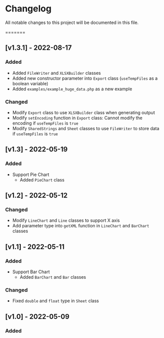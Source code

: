 # Changelog
All notable changes to this project will be documented in this file.

=======
## [v1.3.1] - 2022-08-17
### Added
- Added `FileWriter` and `XLSXBuilder` classes
- Added new constructor parameter into `Export` class (`useTempFiles` as a boolean variable)
- Added `examples/example_huge_data.php` as a new example

### Changed
- Modify `Export` class to use `XLSXBuilder` class when generating output
- Modify `setEncoding` function in `Export` class: Cannot modify the encoding if `useTempFiles` is `true`
- Modify `SharedStrings` and `Sheet` classes to use `FileWriter` to store data if `useTempFiles` is `true`

## [v1.3] - 2022-05-19
### Added
- Support Pie Chart
  - Added `PieChart` class

## [v1.2] - 2022-05-12
### Changed
- Modify `LineChart` and `Line` classes to support X axis
- Add parameter type into `getXML` function in `LineChart` and `BarChart` classes

## [v1.1] - 2022-05-11
### Added
- Support Bar Chart
  - Added `BarChart` and `Bar` classes

### Changed
- Fixed `double` and `float` type in `Sheet` class

## [v1.0] - 2022-05-09
### Added